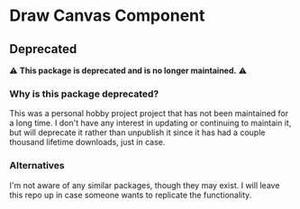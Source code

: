 # Draw Canvas Component

## Deprecated

⚠️ **This package is deprecated and is no longer maintained.** ⚠️

### Why is this package deprecated?

This was a personal hobby project project that has not been maintained for a long time. I don't have any interest in updating or continuing to maintain it, but will deprecate it rather than unpublish it since it has had a couple thousand lifetime downloads, just in case. 

### Alternatives
I'm not aware of any similar packages, though they may exist. I will leave this repo up in case someone wants to replicate the functionality. 
